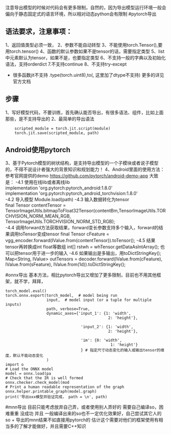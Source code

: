 
 注意导出模型的时候对代码会有更多限制，自然的，因为导出模型运行环境一般会偏向于静态固定式的语言环境，所以相对动态python会有限制
 #pytorch导出
 ## 语法要求，注意事项：
 1、返回值类型必须一致，
 2、参数不能自动转型
 3、不能使用torch.Tensor(),要用torch.tensor()
 4、函数的默认参数如果不是tensor的话，需要指定类型
 5、list中元素默认为tensor，如果不是，也要指定类型 
 6、不支持一般的字典以及初始化语法，支持orderdict
 7.不支持continue
 8、不支持try-except
 - 很多函数jit不支持
 .type(torch.uint8),to(, 这里加了dtype不支持)
 更多的详见官方文档
 
## 步骤
 1、写好模型代码，不要训练，首先确认能否导出，有很多语法、组件，比如上面那些，是不支持导出的
 2、最简单的导出语法
 
```
    scripted_module = torch.jit.script(module)
    torch.jit.save(scripted_module, path)
```
## Android使用pytorch
3、基于Pytorch模型的树状结构，是支持导出模型的一个子模块或者说子模型的，不得不说设计者强大的背景知识和规划能力！
4、Android里面的使用方法：参考官网提供的demo  https://github.com/pytorch/android-demo-app
大致是：
-4.1 使用在线lib或者离线lib  
    implementation 'org.pytorch:pytorch_android:1.8.0'   
    implementation 'org.pytorch:pytorch_android_torchvision:1.8.0'   
-4.2 导入模型 Module.load(path)
-4.3  输入数据转化为tensor  
    final Tensor contentTensor = TensorImageUtils.bitmapToFloat32Tensor(contentBm,TensorImageUtils.TORCHVISION_NORM_MEAN_RGB, TensorImageUtils.TORCHVISION_NORM_STD_RGB);   
-4.4 调用forward方法获取结果，forward变长参数支持多个输入，forward的结果调用toTensor变成tensor
     final Tensor cFeature = vgg_encoder.forward(IValue.from(contentTensor)).toTensor();
-4.5 结果tensor再转换成int float等数组
     int[] rstwh = whTensor.getDataAsIntArray();
     也可以把tensor用于进一步的输入
-4.6 如果输出是多输出，用toDictStringKey();
     Map<String, IValue> outTensors = decoder.forward(IValue.from(cFeature), IValue.from(sFeature), IValue.from(1d)).toDictStringKey();
    

#onnx导出
基本方法，相比pytorch导出又增加了更多限制，目前也不用其他框架，就不学，拜拜，
```
torch_model.eval()
torch.onnx.export(torch_model,  # model being run
                  input,  # model input (or a tuple for multiple inputs)
                  path, verbose=True,
                  dynamic_axes={'input_1': {1: 'width',
                                             2: 'height'},

                                 'input_2': {1: 'width',
                                             2: 'height'},

                                 'im': {0: 'width',
                                              1: 'height'}
                                 } # 指定尺寸动态变化的输入或输出tensor的维度，默认不能动态变化
                  )
import o
# Load the ONNX model
model = onnx.load(pa
# Check that the IR is well formed
onnx.checker.check_model(mod
# Print a human readable representation of the graph
onnx.helper.printable_graph(model.graph)
print('导出oxx模型并验证完成， path = \n', path)
```
#mnn导出
目前只能考虑放弃自己弄，或者使用别人弄好的
需要自己编译so，困难重重 没成功
并且 一般编译出来的so也不一定优化效果好，自己尝试其它人的so + 导出的mnn结果不如直接用pytorch的
估计这个需要对他们的框架使用有相当多的了解才能做好，并且需要C++知识
